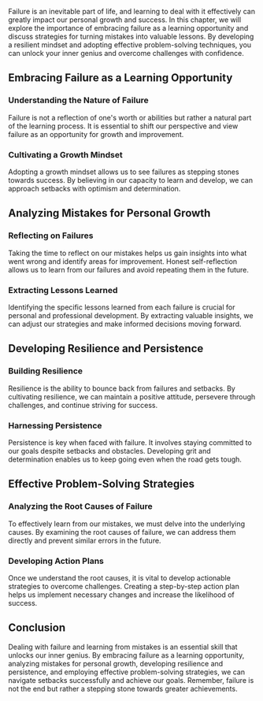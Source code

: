 
Failure is an inevitable part of life, and learning to deal with it effectively can greatly impact our personal growth and success. In this chapter, we will explore the importance of embracing failure as a learning opportunity and discuss strategies for turning mistakes into valuable lessons. By developing a resilient mindset and adopting effective problem-solving techniques, you can unlock your inner genius and overcome challenges with confidence.

Embracing Failure as a Learning Opportunity
-------------------------------------------

### Understanding the Nature of Failure

Failure is not a reflection of one's worth or abilities but rather a natural part of the learning process. It is essential to shift our perspective and view failure as an opportunity for growth and improvement.

### Cultivating a Growth Mindset

Adopting a growth mindset allows us to see failures as stepping stones towards success. By believing in our capacity to learn and develop, we can approach setbacks with optimism and determination.

Analyzing Mistakes for Personal Growth
--------------------------------------

### Reflecting on Failures

Taking the time to reflect on our mistakes helps us gain insights into what went wrong and identify areas for improvement. Honest self-reflection allows us to learn from our failures and avoid repeating them in the future.

### Extracting Lessons Learned

Identifying the specific lessons learned from each failure is crucial for personal and professional development. By extracting valuable insights, we can adjust our strategies and make informed decisions moving forward.

Developing Resilience and Persistence
-------------------------------------

### Building Resilience

Resilience is the ability to bounce back from failures and setbacks. By cultivating resilience, we can maintain a positive attitude, persevere through challenges, and continue striving for success.

### Harnessing Persistence

Persistence is key when faced with failure. It involves staying committed to our goals despite setbacks and obstacles. Developing grit and determination enables us to keep going even when the road gets tough.

Effective Problem-Solving Strategies
------------------------------------

### Analyzing the Root Causes of Failure

To effectively learn from our mistakes, we must delve into the underlying causes. By examining the root causes of failure, we can address them directly and prevent similar errors in the future.

### Developing Action Plans

Once we understand the root causes, it is vital to develop actionable strategies to overcome challenges. Creating a step-by-step action plan helps us implement necessary changes and increase the likelihood of success.

Conclusion
----------

Dealing with failure and learning from mistakes is an essential skill that unlocks our inner genius. By embracing failure as a learning opportunity, analyzing mistakes for personal growth, developing resilience and persistence, and employing effective problem-solving strategies, we can navigate setbacks successfully and achieve our goals. Remember, failure is not the end but rather a stepping stone towards greater achievements.
